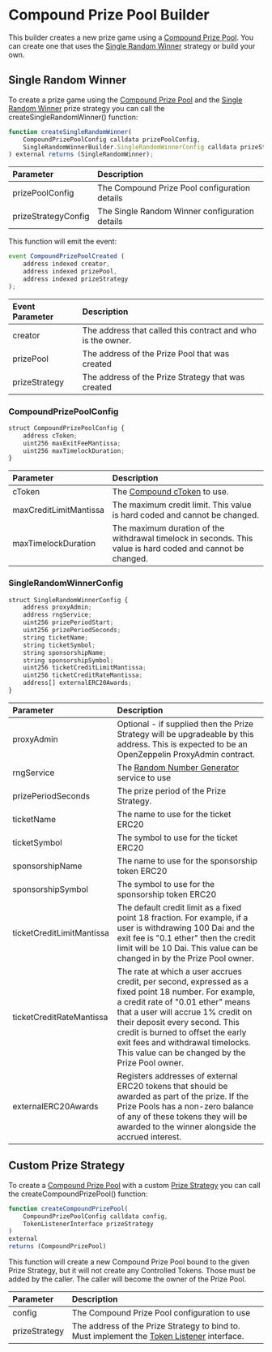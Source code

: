 # Compound Prize Pool Builder

This builder creates a new prize game using a [Compound Prize Pool](../prize-pool/compound-prize-pool.md).  You can create one that uses the [Single Random Winner](../prize-strategy/single-random-winner/) strategy or build your own.

## Single Random Winner

To create a prize game using the [Compound Prize Pool](../prize-pool/compound-prize-pool.md) and the [Single Random Winner](../prize-strategy/single-random-winner/) prize strategy you can call the createSingleRandomWinner\(\) function:

```javascript
function createSingleRandomWinner(
    CompoundPrizePoolConfig calldata prizePoolConfig,
    SingleRandomWinnerBuilder.SingleRandomWinnerConfig calldata prizeStrategyConfig
) external returns (SingleRandomWinner);
```

| Parameter | Description |
| :--- | :--- |
| prizePoolConfig | The Compound Prize Pool configuration details |
| prizeStrategyConfig | The Single Random Winner configuration details |

This function will emit the event:

```javascript
event CompoundPrizePoolCreated (
    address indexed creator,
    address indexed prizePool,
    address indexed prizeStrategy
);
```

| Event Parameter | Description |
| :--- | :--- |
| creator | The address that called this contract and who is the owner. |
| prizePool | The address of the Prize Pool that was created |
| prizeStrategy | The address of the Prize Strategy that was created |

### CompoundPrizePoolConfig

```javascript
struct CompoundPrizePoolConfig {
    address cToken;
    uint256 maxExitFeeMantissa;
    uint256 maxTimelockDuration;
}
```

| Parameter | Description |
| :--- | :--- |
| cToken | The [Compound cToken](https://compound.finance/docs/ctokens) to use. |
| maxCreditLimitMantissa | The maximum credit limit. This value is hard coded and cannot be changed. |
| maxTimelockDuration | The maximum duration of the withdrawal timelock in seconds.  This value is hard coded and cannot be changed. |

### SingleRandomWinnerConfig

```javascript
struct SingleRandomWinnerConfig {
    address proxyAdmin;
    address rngService;
    uint256 prizePeriodStart;
    uint256 prizePeriodSeconds;
    string ticketName;
    string ticketSymbol;
    string sponsorshipName;
    string sponsorshipSymbol;
    uint256 ticketCreditLimitMantissa;
    uint256 ticketCreditRateMantissa;
    address[] externalERC20Awards;
}
```

| Parameter | Description |
| :--- | :--- |
| proxyAdmin | Optional - if supplied then the Prize Strategy will be upgradeable by this address.  This is expected to be an OpenZeppelin ProxyAdmin contract. |
| rngService | The [Random Number Generator](../random-number-generator/) service to use |
| prizePeriodSeconds | The prize period of the Prize Strategy. |
| ticketName | The name to use for the ticket ERC20 |
| ticketSymbol | The symbol to use for the ticket ERC20 |
| sponsorshipName | The name to use for the sponsorship token ERC20 |
| sponsorshipSymbol | The symbol to use for the sponsorship token ERC20 |
| ticketCreditLimitMantissa | The default credit limit as a fixed point 18 fraction.  For example, if a user is withdrawing 100 Dai and the exit fee is "0.1 ether" then the credit limit will be 10 Dai.  This value can be changed in by the Prize Pool owner. |
| ticketCreditRateMantissa | The rate at which a user accrues credit, per second, expressed as a fixed point 18 number.  For example, a credit rate of "0.01 ether" means that a user will accrue 1% credit on their deposit every second.  This credit is burned to offset the early exit fees and withdrawal timelocks.  This value can be changed by the Prize Pool owner. |
| externalERC20Awards | Registers addresses of external ERC20 tokens that should be awarded as part of the prize.  If the Prize Pools has a non-zero balance of any of these tokens they will be awarded to the winner alongside the accrued interest. |

## Custom Prize Strategy

To create a [Compound Prize Pool](../prize-pool/compound-prize-pool.md) with a custom [Prize Strategy](../prize-strategy/) you can call the createCompoundPrizePool\(\) function:

```javascript
function createCompoundPrizePool(
    CompoundPrizePoolConfig calldata config,
    TokenListenerInterface prizeStrategy
)
external
returns (CompoundPrizePool)
```

This function will create a new Compound Prize Pool bound to the given Prize Strategy, but it will not create any Controlled Tokens.  Those must be added by the caller.  The caller will become the owner of the Prize Pool.

| Parameter | Description |
| :--- | :--- |
| config | The Compound Prize Pool configuration to use |
| prizeStrategy | The address of the Prize Strategy to bind to.  Must implement the [Token Listener](../prize-pool/token-listener.md) interface. |



